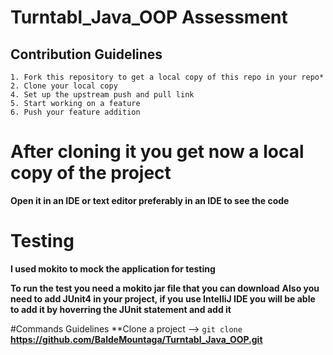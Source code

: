 # Turntabl_Java_OOP Assessment

## Contribution Guidelines
    1. Fork this repository to get a local copy of this repo in your repo*
    2. Clone your local copy
    4. Set up the upstream push and pull link
    5. Start working on a feature
    6. Push your feature addition


# After cloning it you get now a local copy of the project
**Open it in an IDE or text editor preferably in an IDE to see the code**

# Testing
**I used mokito to mock the application for testing**

**To run the test you need a mokito jar file that you can download**
**Also you need to add JUnit4 in your project, if you use IntelliJ IDE you will be able to add it by hoverring the JUnit statement and add it**

#Commands Guidelines
**Clone a project --> `git clone` **https://github.com/BaldeMountaga/Turntabl_Java_OOP.git**

